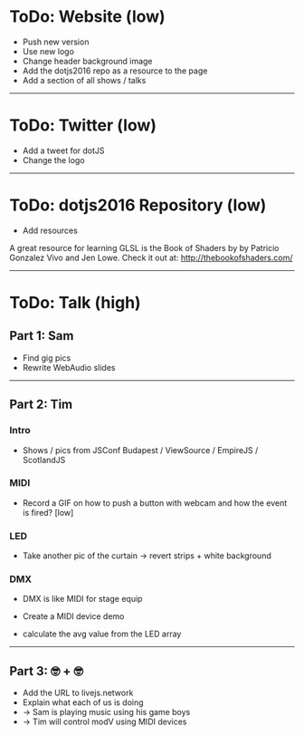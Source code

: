 # ToDo: Website (low)

* Push new version
* Use new logo 
* Change header background image
* Add the dotjs2016 repo as a resource to the page
* Add a section of all shows / talks





---

# ToDo: Twitter (low)

* Add a tweet for dotJS
* Change the logo





---

# ToDo: dotjs2016 Repository (low)

* Add resources

A great resource for learning GLSL is the Book of Shaders by by Patricio Gonzalez Vivo and Jen Lowe. Check it out at: http://thebookofshaders.com/





---

# ToDo: Talk (high)

## Part 1: Sam

* Find gig pics 
* Rewrite WebAudio slides



---

## Part 2: Tim

### Intro

* Shows / pics from JSConf Budapest / ViewSource / EmpireJS / ScotlandJS

### MIDI 

* Record a GIF on how to push a button with webcam and how the event is fired? [low]


### LED

* Take another pic of the curtain -> revert strips + white background


### DMX

* DMX is like MIDI for stage equip

* Create a MIDI device demo
* calculate the avg value from the LED array



---

## Part 3: 🤓 + 🤓

* Add the URL to livejs.network
* Explain what each of us is doing
* -> Sam is playing music using his game boys
* -> Tim will control modV using MIDI devices 


